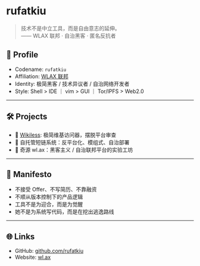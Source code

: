 # rufatkiu

> 技术不是中立工具，而是自由意志的延伸。  
> —— WLAX 联邦 · 自治黑客 · 匿名反抗者

## 👤 Profile

- Codename: `rufatkiu`
- Affiliation: [WLAX 联邦](https://wl.ax)
- Identity: 极简黑客 / 技术异议者 / 自治网络开发者
- Style: Shell > IDE ｜ vim > GUI ｜ Tor/IPFS > Web2.0

---

## 🛠️ Projects

- 🔗 [Wikiless](https://github.com/rufatkiu/wikiless): 极简维基访问器，摆脱平台审查
- 🧭 自托管短链系统：反平台化、模组式、自治部署
- 🏴 奇源 wl.ax：黑客主义 / 自治联邦平台的实验工坊

---

## 📜 Manifesto

- 不接受 Offer、不写简历、不靠融资
- 不顺从版本控制下的产品逻辑
- 工具不是为迎合，而是为觉醒
- 她不是为系统写代码，而是在挖出逃逸路线

---

## 🌐 Links

- GitHub: [github.com/rufatkiu](https://github.com/rufatkiu)
- Website: [wl.ax](https://wl.ax)
